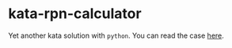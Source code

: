 # kata-rpn-calculator

Yet another kata solution with `python`. You can read the case [here](https://codingdojo.org/kata/RPN/).